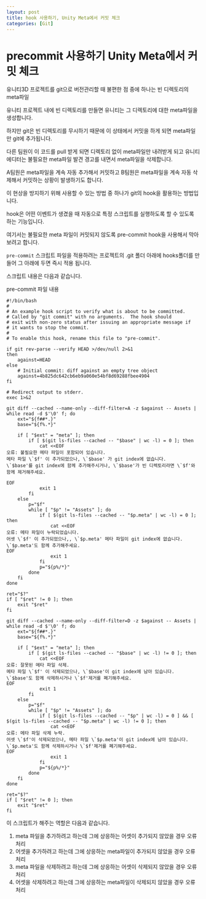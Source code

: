 ```yaml
---
layout: post
title: hook 사용하기, Unity Meta에서 커밋 체크
categories: [Git]
---
```


# precommit 사용하기 Unity Meta에서 커밋 체크

유니티3D 프로젝트를 git으로 버전관리할 때 불편한 점 중에 하나는 빈 디렉토리의 meta파일

유니티 프로젝트 내에 빈 디렉토리를 만들면 유니티는 그 디렉토리에 대한 meta파일을 생성합니다.

하지만 git은 빈 디렉토리를 무시하기 때문에 이 상태에서 커밋을 하게 되면 meta파일만 git에 추가됩니다.

다른 팀원이 이 코드를 pull 받게 되면 디렉토리 없이 meta파일만 내려받게 되고 유니티 에디터는 불필요한 meta파일 발견 경고를 내면서 meta파일을 삭제합니다.

A팀원은 meta파일을 계속 자동 추가해서 커밋하고 B팀원은 meta파일을 계속 자동 삭제해서 커밋하는 상황이 발생하기도 합니다.

이 현상을 방지하기 위해 사용할 수 있는 방법 중 하나가 git의 hook을 활용하는 방법입니다.

hook은 어떤 이벤트가 생겼을 때 자동으로 특정 스크립트를 실행하도록 할 수 있도록 하는 기능입니다.


여기서는 불필요한 meta 파일이 커밋되지 않도록 pre-commit hook을 사용해서 막아보려고 합니다.


`pre-commit` 스크립트 파일을 적용하려는 프로젝트의 .git 폴더 아래에 hooks폴더를 만들어 그 아래에 두면 즉시 적용 됩니다.

스크립트 내용은 다음과 같습니다.

pre-commit 파일 내용 
```
#!/bin/bash
#
# An example hook script to verify what is about to be committed.
# Called by "git commit" with no arguments.  The hook should
# exit with non-zero status after issuing an appropriate message if
# it wants to stop the commit.
#
# To enable this hook, rename this file to "pre-commit".
 
if git rev-parse --verify HEAD >/dev/null 2>&1
then
    against=HEAD
else
    # Initial commit: diff against an empty tree object
    against=4b825dc642cb6eb9a060e54bf8d69288fbee4904
fi
 
# Redirect output to stderr.
exec 1>&2
 
git diff --cached --name-only --diff-filter=A -z $against -- Assets | while read -d $'\0' f; do
    ext="${f##*.}"
    base="${f%.*}"
 
    if [ "$ext" = "meta" ]; then
        if [ $(git ls-files --cached -- "$base" | wc -l) = 0 ]; then
            cat <<EOF
오류: 불필요한 메타 파일이 포함되어 있습니다.
메타 파일 \`$f' 이 추가되었으나, \`$base' 가 git index에 없습니다.
\`$base'를 git index에 함께 추가해주시거나, \`$base'가 빈 디렉토리라면 \`$f'와 함께 제거해주세요.
 
EOF
            exit 1
        fi
    else
        p="$f"
        while [ "$p" != "Assets" ]; do
            if [ $(git ls-files --cached -- "$p.meta" | wc -l) = 0 ]; then
                cat <<EOF
오류: 메타 파일이 누락되었습니다.
어셋 \`$f' 이 추가되었으나,, \`$p.meta' 메타 파일이 git index에 없습니다.
\`$p.meta'도 함께 추가해주세요.
EOF
                exit 1
            fi
            p="${p%/*}"
        done
    fi
done
 
ret="$?"
if [ "$ret" != 0 ]; then
    exit "$ret"
fi
 
git diff --cached --name-only --diff-filter=D -z $against -- Assets | while read -d $'\0' f; do
    ext="${f##*.}"
    base="${f%.*}"
 
    if [ "$ext" = "meta" ]; then
        if [ $(git ls-files --cached -- "$base" | wc -l) != 0 ]; then
            cat <<EOF
오류: 잘못된 메타 파일 삭제.
메타 파일 \`$f' 이 삭제되었으나, \`$base'이 git index에 남아 있습니다.
\`$base'도 함께 삭제하시거나 \`$f'제거를 폐기해주세요.
EOF
            exit 1
        fi
    else
        p="$f"
        while [ "$p" != "Assets" ]; do
            if [ $(git ls-files --cached -- "$p" | wc -l) = 0 ] && [ $(git ls-files --cached -- "$p.meta" | wc -l) != 0 ]; then
                cat <<EOF
오류: 메타 파일 삭제 누락.
어셋 \`$f'이 삭제되었으나, 메타 파일 \`$p.meta'이 git index에 남아 있습니다.
\`$p.meta'도 함께 삭제하시거나 \`$f'제거를 폐기해주세요.
EOF
                exit 1
            fi
            p="${p%/*}"
        done
    fi
done
 
ret="$?"
if [ "$ret" != 0 ]; then
    exit "$ret"
fi
```

이 스크립트가 해주는 역할은 다음과 같습니다.

1. meta 파일을 추가하려고 하는데 그에 상응하는 어셋이 추가되지 않았을 경우 오류 처리
2. 어셋을 추가하려고 하는데 그에 상응하는 meta파일이 추가되지 않았을 경우 오류 처리
3. meta 파일을 삭제하려고 하는데 그에 상응하는 어셋이 삭제되지 않았을 경우 오류 처리
4. 어셋을 삭제하려고 하는데 그에 상응하는 meta파일이 삭제되지 않았을 경우 오류 처리